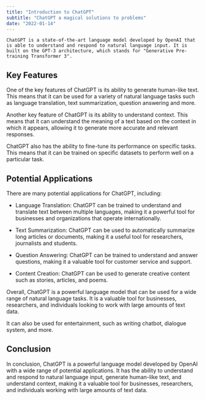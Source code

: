 ```yaml
---
title: "Introduction to ChatGPT"
subtitle: "ChatGPT a magical solutions to problems"
date: "2022-01-14"
---
```


```
ChatGPT is a state-of-the-art language model developed by OpenAI that is able to understand and respond to natural language input. It is built on the GPT-3 architecture, which stands for "Generative Pre-training Transformer 3". 
```

Key Features
------------

One of the key features of ChatGPT is its ability to generate human-like text. This means that it can be used for a variety of natural language tasks such as language translation, text summarization, question answering and more.

Another key feature of ChatGPT is its ability to understand context. This means that it can understand the meaning of a text based on the context in which it appears, allowing it to generate more accurate and relevant responses.

ChatGPT also has the ability to fine-tune its performance on specific tasks. This means that it can be trained on specific datasets to perform well on a particular task.

Potential Applications
----------------------

There are many potential applications for ChatGPT, including:

-   Language Translation: ChatGPT can be trained to understand and translate text between multiple languages, making it a powerful tool for businesses and organizations that operate internationally.

-   Text Summarization: ChatGPT can be used to automatically summarize long articles or documents, making it a useful tool for researchers, journalists and students.

-   Question Answering: ChatGPT can be trained to understand and answer questions, making it a valuable tool for customer service and support.

-   Content Creation: ChatGPT can be used to generate creative content such as stories, articles, and poems.

Overall, ChatGPT is a powerful language model that can be used for a wide range of natural language tasks. It is a valuable tool for businesses, researchers, and individuals looking to work with large amounts of text data.

It can also be used for entertainment, such as writing chatbot, dialogue system, and more.

Conclusion
----------

In conclusion, ChatGPT is a powerful language model developed by OpenAI with a wide range of potential applications. It has the ability to understand and respond to natural language input, generate human-like text, and understand context, making it a valuable tool for businesses, researchers, and individuals working with large amounts of text data.